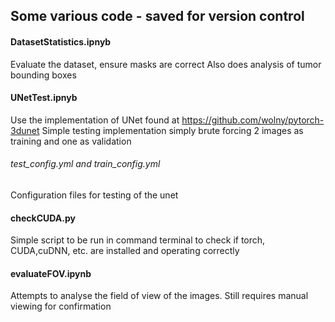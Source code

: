## **Some various code - saved for version control**

#### DatasetStatistics.ipnyb
Evaluate the dataset, ensure masks are correct
Also does analysis of tumor bounding boxes

#### UNetTest.ipnyb
Use the implementation of UNet found at https://github.com/wolny/pytorch-3dunet
Simple testing implementation simply brute forcing 2 images as training and one as validation

###### test_config.yml and train_config.yml
Configuration files for testing of the unet

#### checkCUDA.py
Simple script to be run in command terminal to check if torch, CUDA,cuDNN, etc. are installed and operating correctly

#### evaluateFOV.ipynb
Attempts to analyse the field of view of the images. Still requires manual viewing for confirmation

